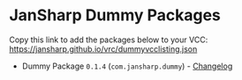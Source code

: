 
# JanSharp Dummy Packages

Copy this link to add the packages below to your VCC: https://jansharp.github.io/vrc/dummyvcclisting.json

- Dummy Package `0.1.4` (`com.jansharp.dummy`) - [Changelog](https://github.com/JanSharp/VCCDummyPackage/blob/v0.1.4/CHANGELOG.md)
